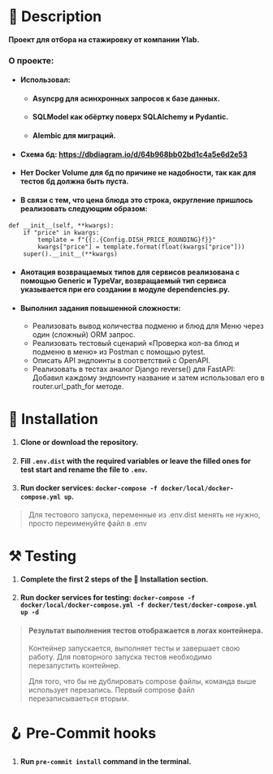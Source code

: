 # 📃 Description

#### Проект для отбора на стажировку от компании Ylab.

### О проекте:

* #### Использовал:
  * #### Asyncpg для асинхронных запросов к базе данных.
  * #### SQLModel как обёртку поверх SQLAlchemy и Pydantic.
  * #### Alembic для миграций.
* #### Схема бд: https://dbdiagram.io/d/64b968bb02bd1c4a5e6d2e53
* #### Нет Docker Volume для бд по причине не надобности, так как для тестов бд должна быть пуста.
* #### В связи с тем, что цена блюда это строка, округление пришлось реализовать следующим образом:
```
def __init__(self, **kwargs):
    if "price" in kwargs:
        template = f"{{:.{Config.DISH_PRICE_ROUNDING}f}}"
        kwargs["price"] = template.format(float(kwargs["price"]))
    super().__init__(**kwargs)
```
* #### Анотация возвращаемых типов для сервисов реализована с помощью Generic и TypeVar, возвращаемый тип сервиса указывается при его создании в модуле dependencies.py.
* #### Выполнил задания повышенной сложности:
  * Реализовать вывод количества подменю и блюд для Меню через один (сложный) ORM запрос.
  * Реализовать тестовый сценарий «Проверка кол-ва блюд и подменю в меню» из Postman с помощью pytest.
  * Описать API эндпоинты в соответствий c OpenAPI.
  * Реализовать в тестах аналог Django reverse() для FastAPI: Добавил каждому эндпоинту название и затем использовал его в router.url_path_for методе.


# 💽 Installation

1. #### Clone or download the repository.
2. #### Fill `.env.dist` with the required variables or leave the filled ones for test start and rename the file to `.env`.
3. #### Run docker services: `docker-compose -f docker/local/docker-compose.yml up`.

> Для тестового запуска, переменные из .env.dist менять не нужно, просто переименуйте файл в .env


# ⚒️ Testing

1. #### Complete the first 2 steps of the 💽 Installation section.
2. #### Run docker services for testing: `docker-compose -f docker/local/docker-compose.yml -f docker/test/docker-compose.yml up -d`

> #### Результат выполнения тестов отображается в логах контейнера.
> Контейнер запускается, выполняет тесты и завершает свою работу. Для повторного запуска тестов необходимо перезапустить контейнер.
>
> Для того, что бы не дублировать compose файлы, команда выше использует перезапись. Первый compose файл перезаписываеться вторым.


# 🪝 Pre-Commit hooks

1. #### Run `pre-commit install` command in the terminal.

